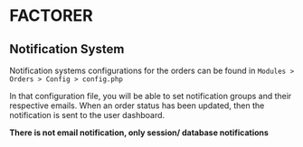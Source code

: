 # FACTORER

## Notification System
Notification systems configurations for the orders can be found in `Modules > Orders > Config > config.php` 

In that configuration file, you will be able to set notification groups and their respective emails. 
When an order status has been updated, then the notification is sent to the user dashboard. 

**There is not email notification, only session/ database notifications**
